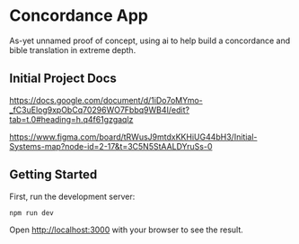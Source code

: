 # Concordance App

As-yet unnamed proof of concept, using ai to help build a concordance and bible translation in extreme depth.

## Initial Project Docs

https://docs.google.com/document/d/1iDo7oMYmo-_fC3uElog9xpObCq70296WO7Fbbq9WB4I/edit?tab=t.0#heading=h.q4f61gzgaqlz

https://www.figma.com/board/tRWusJ9mtdxKKHiUG44bH3/Initial-Systems-map?node-id=2-17&t=3C5N5StAALDYruSs-0

## Getting Started

First, run the development server:

```bash
npm run dev
```

Open [http://localhost:3000](http://localhost:3000) with your browser to see the result.
